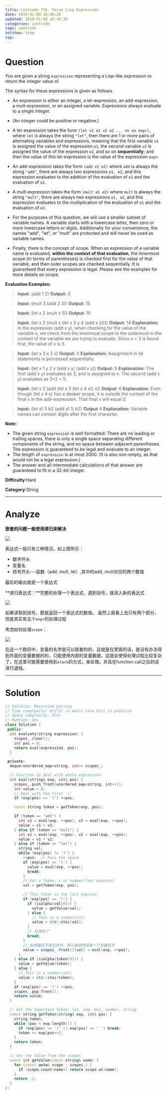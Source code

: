 ```yaml
---
title: Leetcode 736. Parse Lisp Expression
date: 2019-01-09 16:40:39
updated: 2019-01-09 16:40:39
categories: Leetcode
tags: Leetcode
notshow: true
top:
---
```


# Question

You are given a string  `expression`  representing a Lisp-like expression to return the integer value of.

The syntax for these expressions is given as follows.

-   An expression is either an integer, a let-expression, an add-expression, a mult-expression, or an assigned variable. Expressions always evaluate to a single integer.

-   (An integer could be positive or negative.)

-   A let-expression takes the form  `(let v1 e1 v2 e2 ... vn en expr)`, where  `let`  is always the string  `"let"`, then there are 1 or more pairs of alternating variables and expressions, meaning that the first variable  `v1`  is assigned the value of the expression  `e1`, the second variable  `v2`  is assigned the value of the expression  `e2`, and so on  **sequentially**; and then the value of this let-expression is the value of the expression  `expr`.

-   An add-expression takes the form  `(add e1 e2)`  where  `add`  is always the string  `"add"`, there are always two expressions  `e1, e2`, and this expression evaluates to the addition of the evaluation of  `e1`  and the evaluation of  `e2`.

-   A mult-expression takes the form  `(mult e1 e2)`  where  `mult`  is always the string  `"mult"`, there are always two expressions  `e1, e2`, and this expression evaluates to the multiplication of the evaluation of  `e1`  and the evaluation of  `e2`.

-   For the purposes of this question, we will use a smaller subset of variable names. A variable starts with a lowercase letter, then zero or more lowercase letters or digits. Additionally for your convenience, the names "add", "let", or "mult" are protected and will never be used as variable names.

-   Finally, there is the concept of scope. When an expression of a variable name is evaluated,  **within the context of that evaluation**, the innermost scope (in terms of parentheses) is checked first for the value of that variable, and then outer scopes are checked sequentially. It is guaranteed that every expression is legal. Please see the examples for more details on scope.

**Evaluation Examples:**  

> **Input:** (add 1 2)
> **Output:** 3

> **Input:** (mult 3 (add 2 3))
> **Output:** 15

> **Input:** (let x 2 (mult x 5))
> **Output:** 10

> **Input:** (let x 2 (mult x (let x 3 y 4 (add x y))))
> **Output:** 14
> **Explanation:** In the expression (add x y), when checking for the value of the variable x,
> we check from the innermost scope to the outermost in the context of the variable we are trying to evaluate.
> Since x = 3 is found first, the value of x is 3.

> **Input:** (let x 3 x 2 x)
> **Output:** 2
> **Explanation:** Assignment in let statements is processed sequentially.

> **Input:** (let x 1 y 2 x (add x y) (add x y))
> **Output:** 5
> **Explanation:** The first (add x y) evaluates as 3, and is assigned to x.
> The second (add x y) evaluates as 3+2 = 5.

> **Input:** (let x 2 (add (let x 3 (let x 4 x)) x))
> **Output:** 6
> **Explanation:** Even though (let x 4 x) has a deeper scope, it is outside the context
> of the final x in the add-expression.  That final x will equal 2.

> **Input:** (let a1 3 b2 (add a1 1) b2) 
> **Output** 4
> **Explanation:** Variable names can contain digits after the first character.

**Note:**

- The given string  `expression`  is well formatted: There are no leading or trailing spaces, there is only a single space separating different components of the string, and no space between adjacent parentheses. The expression is guaranteed to be legal and evaluate to an integer.
- The length of  `expression`  is at most 2000. (It is also non-empty, as that would not be a legal expression.)
- The answer and all intermediate calculations of that answer are guaranteed to fit in a 32-bit integer.

**Difficulty**:Hard

**Category**:String

<!-- more -->

------------

# Analyze

**嵌套的问题一般使用递归来解决**

![](/images/in-post/2019-01-09-Leetcode-736-Parse-Lisp-Expression/2019-01-09-17-31-23.png)

表达式一般只有三种情况，如上图所示：
- 数字开头
- 变量名
- 括号开头---函数（add, mult, let）,其中的add, mult对应的两个数值

最后的输出就是一个表达式

**递归表达式：**完整的处理一个表达式，遇到括号，就进入新的表达式

![](/images/in-post/2019-01-09-Leetcode-736-Parse-Lisp-Expression/2019-01-09-17-34-49.png)

如果读取到括号，那就返回一个表达式的数值。
虽然上面看上去只有两个部分，但是其实有五个`expr`的处理过程

考虑如何处理`scope`：

![](/images/in-post/2019-01-09-Leetcode-736-Parse-Lisp-Expression/2019-01-09-17-46-19.png)

在这一个题目中，变量的名字是可以嵌套的的，这就是在里面的话，是没有办法得到外面的变量数据的的，只能使用内部的变量数据，这就会使得处理过程比较复杂了。在这里可能需要使用到`stack`的方式，来处理。并且在function call之后的话进行退栈。

------------

# Solution

```cpp
// Solution: Recursive parsing
// Time complexity: O(n^2) in worst case O(n) in practice
// Space complexity: O(n)
// Runtime: 4ms
class Solution {
 public:
  int evaluate(string expression) {
    scopes_.clear();
    int pos = 0;
    return eval(expression, pos);
  }

 private:
  deque<unordered_map<string, int>> scopes_;

  // Function to deal with whole expression
  int eval(string& exp, int& pos) {
    scopes_.push_front(unordered_map<string, int>());
    int value = 0;
    // Deal with the first '('
    if (exp[pos] == '(') ++pos;

    const string token = getToken(exp, pos);

    if (token == "add") {
      int v1 = eval(exp, ++pos), v2 = eval(exp, ++pos);
      value = v1 + v2;
    } else if (token == "mult") {
      int v1 = eval(exp, ++pos), v2 = eval(exp, ++pos);
      value = v1 * v2;
    } else if (token == "let") {
      string val;
      while (exp[pos] != ')') {
        ++pos;  // Pass the space
        if (exp[pos] == '(') {
          value = eval(exp, ++pos);
          break;
        }
        // Get a Token: x or number(last express)
        val = getToken(exp, pos);

        // This Token is the last express;
        if (exp[pos] == ')') {
          if (isalpha(val[0])) {
            value = getValue(val);
          } else {
            // This is a number(int)
            value = std::stoi(val);
          }
          // 处理完了
          break;
        }
        // 如果最后不是右括号，那么就说明这是一个变量名字
        value = scopes_.front()[val] = eval(exp, ++pos);
      }
    } else if (isalpha(token[0])) {
      value = getValue(token);
    } else {
      // This is a number(int)
      value = std::stoi(token);
    }
    if (exp[pos] == ')') ++pos;
    scopes_.pop_front();
    return value;
  }

  // Get the Important Token: let, add, mul, number, string
  const string getToken(string& exp, int& pos) {
    string token;
    while (pos < exp.length()) {
      if (exp[pos] == ')' || exp[pos] == ' ') break;
      token += exp[pos++];
    }
    return token;
  }

  // Get the Value from the scopes_
  const int getValue(const string& name) {
    for (const auto& scope : scopes_) {
      if (scope.count(name)) return scope.at(name);
    }
    return -1;
  }
};
```